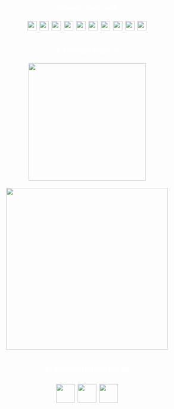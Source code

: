 <!-- README.md -->

<!-- Toàn bộ nội dung được bọc trong div với background xoay -->
<div align="center" style="
  background-image: url('https://media.giphy.com/media/17qzdWIvoMe2I/giphy.gif'), url('https://media.giphy.com/media/WQZpXz8Y8eKgGIxrSP/giphy.gif');
  background-size: cover, cover;
  background-position: center center, center center;
  background-repeat: no-repeat, no-repeat;
  padding: 80px 20px;
">
  <h4 style="color:#fff; margin-bottom:20px;">🛠 Nguyễn Trường An 🛠</h4>

  <!-- Badges -->
  <p>
    <img src="https://img.shields.io/badge/JavaScript-282C34?logo=javascript&logoColor=F7DF1E" height="25" />&nbsp;
    <img src="https://img.shields.io/badge/TypeScript-282C34?logo=typescript&logoColor=3178C6" height="25" />&nbsp;
    <img src="https://img.shields.io/badge/ReactJS-282C34?logo=react&logoColor=61DAFB" height="25" />&nbsp;
    <img src="https://img.shields.io/badge/Redux-282C34?logo=redux&logoColor=764ABC" height="25" />&nbsp;
    <img src="https://img.shields.io/badge/Vue.js-282C34?logo=vue.js&logoColor=4FC08D" height="25" />&nbsp;
    <img src="https://img.shields.io/badge/Nuxt.js-282C34?logo=nuxt.js&logoColor=4FC08D" height="25" />&nbsp;
    <img src="https://img.shields.io/badge/Node.js-282C34?logo=node.js&logoColor=00F200" height="25" />&nbsp;
    <img src="https://img.shields.io/badge/Express-282C34?logo=express&logoColor=FFFFFF" height="25" />&nbsp;
    <img src="https://img.shields.io/badge/MongoDB-282C34?logo=mongodb&logoColor=47A248" height="25" />&nbsp;
    <img src="https://img.shields.io/badge/Tailwind%20CSS-282C34?logo=tailwind-css&logoColor=38B2AC" height="25" />
  </p>

  <!-- GitHub Stats -->
  <h2 style="color:#fff; margin-top:40px;">🔥 GitHub Stats 🔥</h2>
  <div style="display:flex; justify-content:center; gap:20px; flex-wrap:wrap; margin:20px 0;">
    <img src="https://github-readme-stats.vercel.app/api/top-langs/?username=nguyentruongann&hide=c%23,powershell,Mathematica,Ruby,Objective-C,Objective-C%2b%2b,Cuda&title_color=61dafb&text_color=ffffff&icon_color=61dafb&bg_color=000000&langs_count=8&layout=compact&border_color=61dafb&hide_border=true" width="315" />
    <img src="https://github-readme-stats.vercel.app/api?username=nguyentruongann&show_icons=true&theme=react&border_color=61dafb&hide_border=true&rank_icon=github&include_all_commits=true" width="434" />
  </div>

  <!-- Kết nối -->
  <h2 style="color:#fff; margin-top:40px;">👽 Where to find me 👽</h2>
  <p>
    <a href="https://www.facebook.com/Truong.An.IT" target="_blank"><img src="https://img.icons8.com/bubbles/100/000000/facebook-new.png" height="50" /></a>&nbsp;
    <a href="https://instagram.com/truong.an.it" target="_blank"><img src="https://img.icons8.com/bubbles/100/000000/instagram.png" height="50" /></a>&nbsp;
    <a href="mailto:nta21303@gmail.com" target="_blank"><img src="https://img.icons8.com/bubbles/100/000000/apple-mail.png" height="50" /></a>
  </p>

</div>
